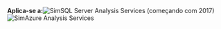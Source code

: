 **Aplica-se a:**![Sim](media/yes.png)SQL Server Analysis Services (começando com 2017)![Sim](media/yes.png)Azure Analysis Services
